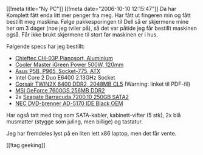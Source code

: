 [[!meta  title="Ny PC"]]
[[!meta  date="2006-10-10 12:15:47"]]
Da har Komplett fått enda litt mer penger fra meg. Har fått ut fingeren min og fått bestillt meg maskina. Følge pakkesporingen til Dell så er skjermene mine her om 3 dager (noe jeg tviler på), så det var påtide jeg får bestillt maskinen også. Får ikke brukt skjermene til stort før maskinen er i hus.

Følgende specs har jeg bestillt:

<ul>
	<li><a href="http://www.chieftec.de/?page=products_show&item=3810&k_id=&language=uk">Chieftec CH-03P Pianosort, Aluminium</a></li>
	<li><a href="http://www.coolermaster-europe.com/index.php?LT=english&Language_s=2&url_place=product&p_serial=RS-500-ASAA&other_title=+RS-500-ASAA+iGreen%20Power%20500W">Cooler Master iGreen Power 500W, 120mm</a></li>
	<li><a href="http://www.asus.com.tw/products4.aspx?l1=3&l2=11&l3=307&model=1178&modelmenu=1">Asus P5B, P965, Socket-775, ATX</a></li>
	<li>Intel Core 2 Duo E6400 2.13GHz Socket</li>
	<li><a href="http://www.corsairmemory.com/corsair/products/specs/TWIN2X2048-6400.pdf">Corsair TWIN2X 6400 DDR2, 2048MB CL5</a> (Warning: linket til PDF-fil)</li>
	<li><a href="http://www.msi.com.tw/program/products/vga/vga/pro_vga_detail.php?UID=735">MSI GeForce 7600GS 256MB DDR2</a></li>
	<li>2x <a href="http://www.seagate.com/cda/products/discsales/marketing/detail/0,1081,760,00.html">Seagate Barracuda 7200.10 250GB SATA2</a></li>
	<li><a href="http://www.nec.se/templates/ProductStorage.aspx?id=401">NEC DVD-brenner AD-5170 IDE Black OEM</a></li>
</ul>

Har også tatt med ting som SATA-kabler, kabinett-vifter (5 stk), 2x blå musmatter (stygge som juling, men billige) og tastatur.


Jeg har fremdeles lyst på en liten lett x86 laptop, men det får vente.

[[!tag  geeking]]
